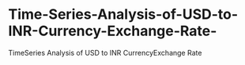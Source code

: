 # Time-Series-Analysis-of-USD-to-INR-Currency-Exchange-Rate-
TimeSeries Analysis of USD to INR CurrencyExchange Rate
